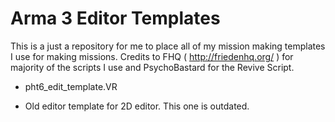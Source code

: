 # Arma 3 Editor Templates

This is a just a repository for me to place all of my mission making templates I use for making missions. Credits to FHQ ( http://friedenhq.org/ ) for majority of the scripts I use and PsychoBastard for the Revive Script. 

* pht6_edit_template.VR
- Old editor template for 2D editor. This one is outdated.
